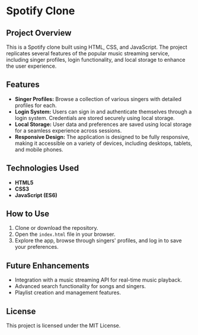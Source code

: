 # Spotify Clone

## Project Overview
This is a Spotify clone built using HTML, CSS, and JavaScript. The project replicates several features of the popular music streaming service, including singer profiles, login functionality, and local storage to enhance the user experience.

## Features
- **Singer Profiles:** Browse a collection of various singers with detailed profiles for each.
- **Login System:** Users can sign in and authenticate themselves through a login system. Credentials are stored securely using local storage.
- **Local Storage:** User data and preferences are saved using local storage for a seamless experience across sessions.
- **Responsive Design:** The application is designed to be fully responsive, making it accessible on a variety of devices, including desktops, tablets, and mobile phones.
  
## Technologies Used
- **HTML5**
- **CSS3**
- **JavaScript (ES6)**

## How to Use
1. Clone or download the repository.
2. Open the `index.html` file in your browser.
3. Explore the app, browse through singers' profiles, and log in to save your preferences.

## Future Enhancements
- Integration with a music streaming API for real-time music playback.
- Advanced search functionality for songs and singers.
- Playlist creation and management features.

## License
This project is licensed under the MIT License.
